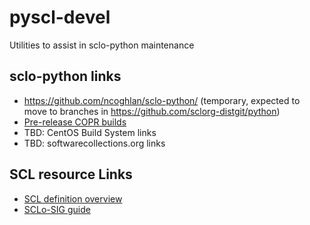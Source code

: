 # pyscl-devel
Utilities to assist in sclo-python maintenance

## sclo-python links

- https://github.com/ncoghlan/sclo-python/ (temporary, expected to move to branches in https://github.com/sclorg-distgit/python)
- [Pre-release COPR builds](https://copr.fedorainfracloud.org/coprs/ncoghlan/sclo-python-preview/)
- TBD: CentOS Build System links
- TBD: softwarecollections.org links

## SCL resource Links

- [SCL definition overview](https://www.softwarecollections.org/en/docs/guide/#Creating_Your_Own_Software_Collections)
- [SCLo-SIG guide](https://wiki.centos.org/SpecialInterestGroup/SCLo#head-b408f06ad89fd3a67686f755eafac7ce310ee081)

